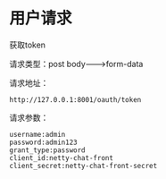 
# 用户请求

获取token


请求类型：post
body--->form-data

请求地址：

    http://127.0.0.1:8001/oauth/token

请求参数：

    username:admin
    password:admin123
    grant_type:password
    client_id:netty-chat-front
    client_secret:netty-chat-front-secret    